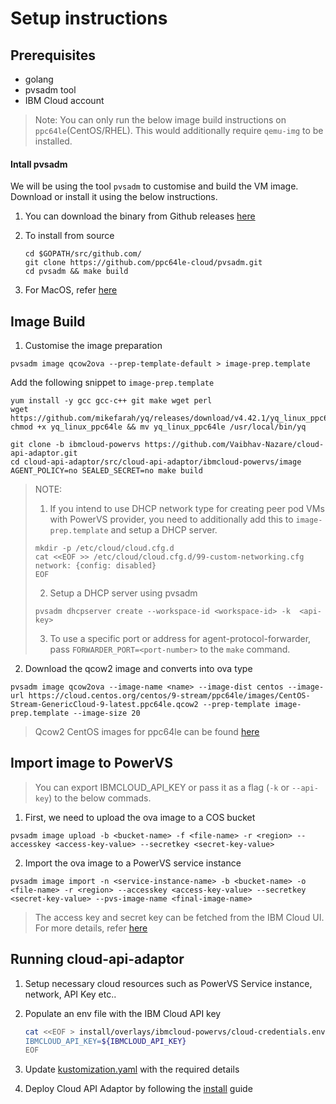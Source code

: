 # Setup instructions
## Prerequisites
- golang
- pvsadm tool
- IBM Cloud account

> Note: You can only run the below image build instructions on `ppc64le`(CentOS/RHEL). This would additionally require `qemu-img` to be installed.

#### Intall pvsadm

We will be using the tool `pvsadm` to customise and build the VM image. Download or install it using the below instructions.

1. You can download the binary from Github releases [here](https://github.com/ppc64le-cloud/pvsadm/releases)

2. To install from source
   ```
   cd $GOPATH/src/github.com/
   git clone https://github.com/ppc64le-cloud/pvsadm.git
   cd pvsadm && make build
   ```

3. For MacOS, refer [here](https://github.com/ppc64le-cloud/pvsadm#homebrew)

## Image Build

1. Customise the image preparation
```
pvsadm image qcow2ova --prep-template-default > image-prep.template
```

Add the following snippet to `image-prep.template`
```
yum install -y gcc gcc-c++ git make wget perl
wget https://github.com/mikefarah/yq/releases/download/v4.42.1/yq_linux_ppc64le
chmod +x yq_linux_ppc64le && mv yq_linux_ppc64le /usr/local/bin/yq

git clone -b ibmcloud-powervs https://github.com/Vaibhav-Nazare/cloud-api-adaptor.git
cd cloud-api-adaptor/src/cloud-api-adaptor/ibmcloud-powervs/image
AGENT_POLICY=no SEALED_SECRET=no make build
```

> NOTE:
> 1. If you intend to use DHCP network type for creating peer pod VMs with
> PowerVS provider, you need to additionally add this to `image-prep.template` and setup a DHCP server.
> ```
> mkdir -p /etc/cloud/cloud.cfg.d
> cat <<EOF >> /etc/cloud/cloud.cfg.d/99-custom-networking.cfg
> network: {config: disabled}
> EOF
> ```
> 2. Setup a DHCP server using pvsadm
> ```
> pvsadm dhcpserver create --workspace-id <workspace-id> -k  <api-key>
> ```
> 3. To use a specific port or address for agent-protocol-forwarder, pass `FORWARDER_PORT=<port-number>` to the `make` command.

2. Download the qcow2 image and converts into ova type
```
pvsadm image qcow2ova --image-name <name> --image-dist centos --image-url https://cloud.centos.org/centos/9-stream/ppc64le/images/CentOS-Stream-GenericCloud-9-latest.ppc64le.qcow2 --prep-template image-prep.template --image-size 20 
```


> Qcow2 CentOS images for ppc64le can be found [here](https://cloud.centos.org/centos/8-stream/ppc64le/images/)

## Import image to PowerVS

> You can export IBMCLOUD_API_KEY or pass it as a flag (`-k` or `--api-key`) to the below commads.

1. First, we need to upload the ova image to a COS bucket
```
pvsadm image upload -b <bucket-name> -f <file-name> -r <region> --accesskey <access-key-value> --secretkey <secret-key-value>
```

2. Import the ova image to a PowerVS service instance
```
pvsadm image import -n <service-instance-name> -b <bucket-name> -o <file-name> -r <region> --accesskey <access-key-value> --secretkey <secret-key-value> --pvs-image-name <final-image-name>
```
> The access key and secret key can be fetched from the IBM Cloud UI. For more details, refer [here](https://cloud.ibm.com/docs/cloud-object-storage?topic=cloud-object-storage-service-credentials)

## Running cloud-api-adaptor

1. Setup necessary cloud resources such as PowerVS Service instance, network, API Key etc..

2. Populate an env file with the IBM Cloud API key

   ```bash
   cat <<EOF > install/overlays/ibmcloud-powervs/cloud-credentials.env
   IBMCLOUD_API_KEY=${IBMCLOUD_API_KEY}
   EOF
   ```

3. Update [kustomization.yaml](../install/overlays/ibmcloud-powervs/kustomization.yaml) with the required details

4. Deploy Cloud API Adaptor by following the [install](../install/README.md) guide

